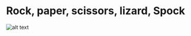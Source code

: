 # Rock, paper, scissors, lizard, Spock

![alt text](https://github.com/proman3419/Programming-Challenges-v1.4/Screenshots/06_1.PNG)
